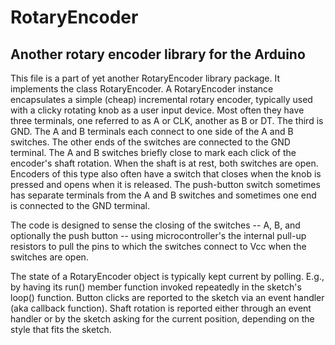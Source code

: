 # RotaryEncoder
## Another rotary encoder library for the Arduino

This file is a part of yet another RotaryEncoder library package. It implements the class 
RotaryEncoder. A RotaryEncoder instance encapsulates a simple (cheap) incremental rotary 
encoder, typically used with a clicky rotating knob as a user input device. Most often they 
have three terminals, one referred to as A or CLK, another as B or DT. The third is GND. The 
A and B terminals each connect to one side of the A and B switches. The other ends of the 
switches are connected to the GND terminal. The A and B switches briefly close to mark each 
click of the encoder's shaft rotation. When the shaft is at rest, both switches are open. 
Encoders of this type also often have a switch that closes when the knob is pressed and opens 
when it is released. The push-button switch sometimes has separate terminals from the A and B 
switches and sometimes one end is connected to the GND terminal.

The code is designed to sense the closing of the switches -- A, B, and optionally the push 
button -- using microcontroller's the internal pull-up resistors to pull the pins to which the 
switches connect to Vcc when the switches are open.

The state of a RotaryEncoder object is typically kept current by polling. E.g., by having its 
run() member function invoked repeatedly in the sketch's loop() function. Button clicks are 
reported to the sketch via an event handler (aka callback function). Shaft rotation is reported 
either through an event handler or by the sketch asking for the current position, depending on 
the style that fits the sketch.